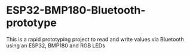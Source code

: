 # ESP32-BMP180-Bluetooth-prototype
This is a rapid prototyping project to read and write values via Bluetooth using an ESP32, BMP180 and RGB LEDs
